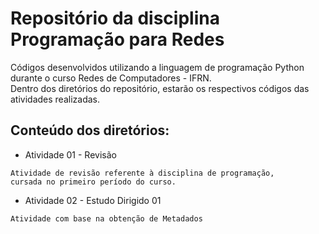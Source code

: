 # Repositório da disciplina Programação para Redes  
Códigos desenvolvidos utilizando a linguagem de programação Python durante o curso Redes de Computadores - IFRN.  
Dentro dos diretórios do repositório, estarão os respectivos códigos das atividades realizadas.  
  
## Conteúdo dos diretórios:
* Atividade 01 - Revisão
```
Atividade de revisão referente à disciplina de programação,  
cursada no primeiro período do curso.

```
* Atividade 02 - Estudo Dirigido 01
```
Atividade com base na obtenção de Metadados
```